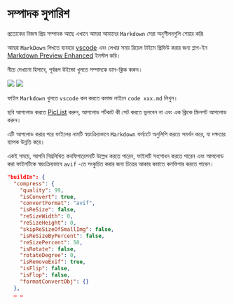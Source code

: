 # সম্পাদক সুপারিশ

প্রত্যেকের নিজস্ব প্রিয় সম্পাদক আছে এখানে আমরা আমাদের `Markdown` সেরা অনুশীলনগুলি শেয়ার করি৷

আমরা `MarkDown` লিখতে ব্যবহার [vscode](https://code.visualstudio.com/) এবং লেখার সময় রিয়েল টাইমে প্রিভিউ করার জন্য প্লাগ-ইন [Markdown Preview Enhanced](https://marketplace.visualstudio.com/items?itemName=shd101wyy.markdown-preview-enhanced) ইনস্টল করি।

নীচে দেখানো হিসাবে, পূর্বরূপ উইন্ডো খুলতে সম্পাদকে ডান-ক্লিক করুন।

![](https://p.3ti.site/1720775216.avif)
![](https://p.3ti.site/1720775043.avif)

ফাইল `Markdown` খুলতে `vscode` কল করতে কমান্ড লাইনে `code xxx.md` লিখুন।

ছবি আপলোড করতে [PicList](https://github.com/Kuingsmile/PicList) করুন, আপলোড শর্টকাট কী সেট করতে ভুলবেন না এবং এক ক্লিকে স্ক্রিনশট আপলোড করুন।

এটি আপলোড করার পরে ফাইলের নামটি স্বয়ংক্রিয়ভাবে `Markdown` ফর্ম্যাটে অনুলিপি করতে সমর্থন করে, যা দক্ষতার ব্যাপক উন্নতি করে।

একই সময়ে, আপনি নিম্নলিখিত কনফিগারেশনটি উল্লেখ করতে পারেন, ফাইলটি সংশোধন করতে পারেন এবং আপলোড করা ফাইলটিকে স্বয়ংক্রিয়ভাবে `avif` -তে সংকুচিত করার জন্য চিত্রের আকার কমাতে কনফিগার করতে পারেন।

```json
"buildIn": {
  "compress": {
    "quality": 99,
    "isConvert": true,
    "convertFormat": "avif",
    "isReSize": false,
    "reSizeWidth": 0,
    "reSizeHeight": 0,
    "skipReSizeOfSmallImg": false,
    "isReSizeByPercent": false,
    "reSizePercent": 50,
    "isRotate": false,
    "rotateDegree": 0,
    "isRemoveExif": true,
    "isFlip": false,
    "isFlop": false,
    "formatConvertObj": {}
  },
  … …
```
